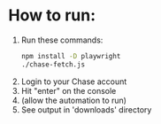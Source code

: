 # How to run:

1. Run these commands:
   ```bash
   npm install -D playwright
   ./chase-fetch.js
   ```
2. Login to your Chase account
3. Hit "enter" on the console
4. (allow the automation to run)
5. See output in 'downloads' directory
